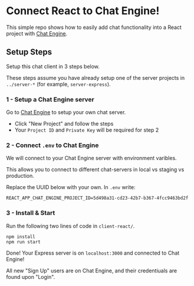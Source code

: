 # Connect React to Chat Engine!

This simple repo shows how to easily add chat functionality into a React project with [Chat Engine](https://chatengine.io).


## Setup Steps

Setup this chat client in 3 steps below.

These steps assume you have already setup one of the server projects in `../server-*` (for example, `server-express`).

### 1 - Setup a Chat Engine server

Go to [Chat Engine](https://chatengine.io) to setup your own chat server.

- Click "New Project" and follow the steps
- Your `Project ID` and `Private Key` will be required for step 2

### 2 - Connect `.env` to Chat Engine

We will connect to your Chat Engine server with environment varibles.

This allows you to connect to different chat-servers in local vs staging vs production.

Replace the UUID below with your own. In `.env` write:

```
REACT_APP_CHAT_ENGINE_PROJECT_ID=5d498a31-cd23-42b7-b367-4fcc9463bd2f
```

### 3 - Install & Start

Run the following two lines of code in `client-react/`.

```
npm install
npm run start
```

Done! Your Express server is on `localhost:3000` and connected to Chat Engine!

All new "Sign Up" users are on Chat Engine, and their credentiuals are found upon "Login".

